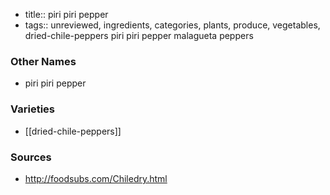 - title:: piri piri pepper
- tags:: unreviewed, ingredients, categories, plants, produce, vegetables, dried-chile-peppers
piri piri pepper malagueta peppers

### Other Names

* piri piri pepper

### Varieties

* [[dried-chile-peppers]]

### Sources
* http://foodsubs.com/Chiledry.html
